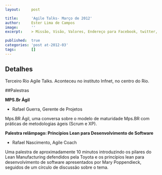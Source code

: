 ```yaml
---
layout:     post

title:      'Agile Talks- Março de 2012'
author:     Ester Lima de Campos
image:      ''
excerpt:    > Missão, Visão, Valores, Endereço para Facebook, twitter, grupo no google, etc.

published:  true
categories: 'post at-2012-03'
tags:       []
---
```


## Detalhes

Terceiro Rio Agile Talks. Aconteceu no instituto Infnet, no centro do Rio.

##Palestras

**MPS.Br Ágil** 
- Rafael Guerra, Gerente de Projetos

Mps.BR Ágil, uma conversa sobre o modelo de maturidade Mps.BR com práticas de metodologias ágeis (Scrum e XP).
     
**Palestra relâmpago: Princípios Lean para Desenvolvimento de Software**
- Rafael Nascimento, Agile Coach 

Uma palestra de aproximadamente 10 minutos introduzindo os pilares do Lean Manufacturing defendidos pela Toyota e os princípios lean para desenvolvimento de software apresentados por Mary Poppendieck, seguidos de um círculo de discussão sobre o tema.


